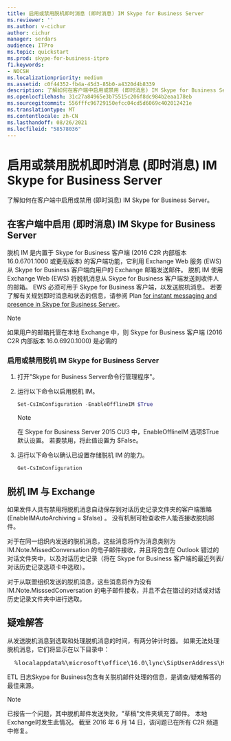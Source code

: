 ```yaml
---
title: 启用或禁用脱机即时消息 (即时消息) IM Skype for Business Server
ms.reviewer: ''
ms.author: v-cichur
author: cichur
manager: serdars
audience: ITPro
ms.topic: quickstart
ms.prod: skype-for-business-itpro
f1.keywords:
- NOCSH
ms.localizationpriority: medium
ms.assetid: c0f44352-fb4a-45d3-85b0-a4320d4b8339
description: 了解如何在客户端中启用或禁用 (即时消息) IM Skype for Business Server。
ms.openlocfilehash: 31c27a84965e3b75515c206f8dc984b2eaa178eb
ms.sourcegitcommit: 556fffc96729150efcc04cd5d6069c402012421e
ms.translationtype: MT
ms.contentlocale: zh-CN
ms.lasthandoff: 08/26/2021
ms.locfileid: "58578036"
---
```

# <a name="enable-or-disable-offline-instant-messaging-im-in-skype-for-business-server"></a>启用或禁用脱机即时消息 (即时消息) IM Skype for Business Server
 
了解如何在客户端中启用或禁用 (即时消息) IM Skype for Business Server。
  
## <a name="enable-offline-instant-messaging-im-in-skype-for-business-server"></a>在客户端中启用 (即时消息) IM Skype for Business Server

脱机 IM 是内置于 Skype for Business 客户端 (2016 C2R 内部版本 16.0.6701.1000 或更高版本) 的客户端功能，它利用 Exchange Web 服务 (EWS) 从 Skype for Business 客户端向用户的 Exchange 邮箱发送邮件。 脱机 IM 使用 Exchange Web (EWS) 将脱机消息从 Skype for Business 客户端发送到收件人的邮箱。 EWS 必须可用于 Skype for Business 客户端，以发送脱机消息。 若要了解有关规划即时消息和状态的信息，请参阅 Plan [for instant messaging and presence in Skype for Business Server](../../plan-your-deployment/instant-messaging-and-presence.md)。
  
> [!NOTE]
> 如果用户的邮箱托管在本地 Exchange 中，则 Skype for Business 客户端 (2016 C2R 内部版本 16.0.6920.1000) 是必需的 
  
### <a name="to-enable-or-disable-offline-im-in-skype-for-business-server"></a>启用或禁用脱机 IM Skype for Business Server

1. 打开"Skype for Business Server命令行管理程序"。
    
2. 运行以下命令以启用脱机 IM。
    
   ```powershell
   Set-CsImConfiguration -EnableOfflineIM $True
   ```

    > [!NOTE]
    > 在 Skype for Business Server 2015 CU3 中，EnableOfflineIM 选项$True默认设置。 若要禁用，将此值设置为 $False。 
  
3. 运行以下命令以确认已设置存储脱机 IM 的能力。
    
   ```powershell
   Get-CsImConfiguration
   ```

## <a name="offline-im-integration-with-exchange"></a>脱机 IM 与 Exchange

如果发件人具有禁用将脱机消息自动保存到对话历史记录文件夹的客户端策略 (EnableIMAutoArchiving = $false) 。 没有机制可检查收件人能否接收脱机邮件。
  
对于在同一组织内发送的脱机消息，这些消息将作为消息类别为 IM.Note.MissedConversation 的电子邮件接收，并且将包含在 Outlook 错过的对话文件夹中，以及对话历史记录（将在 Skype for Business 客户端的最近列表/对话历史记录选项卡中选取）。
  
对于从联盟组织发送的脱机消息，这些消息将作为没有 IM.Note.MisssedConversation 的电子邮件接收，并且不会在错过的对话或对话历史记录文件夹中进行选取。 
  
## <a name="troubleshooting"></a>疑难解答

从发送脱机消息到选取和处理脱机消息的时间，有两分钟计时器。 如果无法处理脱机消息，它们将显示在以下目录中： 
  
  <pre>  %localappdata%\microsoft\office\16.0\lync\SipUserAddress\History Spooler   </pre>

ETL 日志Skype for Business包含有关脱机邮件处理的信息，是调查/疑难解答的最佳来源。 
  
> [!NOTE]
> 已报告一个问题，其中脱机邮件发送失败，"草稿"文件夹填充了邮件。 本地Exchange时发生此情况。 截至 2016 年 6 月 14 日，该问题已在所有 C2R 频道中修复。  
